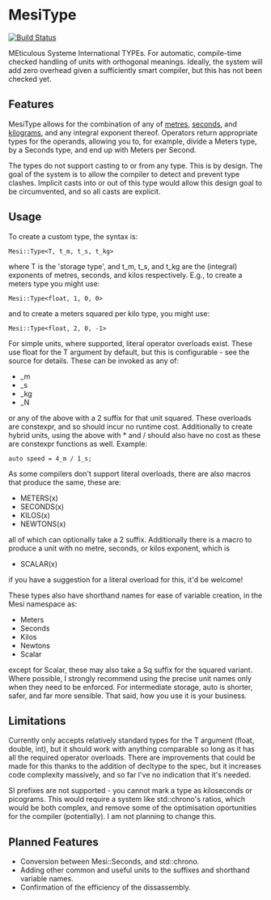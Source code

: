 MesiType
========

[![Build Status](https://api.travis-ci.org/SirEelBiscuits/mesitype.svg?branch=master)](https://travis-ci.org/SirEelBiscuits/mesitype)

MEticulous Systeme International TYPEs. For automatic, compile-time checked handling of units with orthogonal meanings. Ideally, the system will add zero overhead given a sufficiently smart compiler, but this has not been checked yet.

Features
--------
MesiType allows for the combination of any of [metres](http://en.wikipedia.org/wiki/Metre),  [seconds](http://en.wikipedia.org/wiki/Second), and [kilograms](http://en.wikipedia.org/wiki/Kilogram), and any integral exponent thereof. Operators return appropriate types for the operands, allowing you to, for example, divide a Meters type, by a Seconds type, and end up with Meters per Second.

The types do not support casting to or from any type. This is by design. The goal of the system is to allow the compiler to detect and prevent type clashes. Implicit casts into or out of this type would allow this design goal to be circumvented, and so all casts are explicit.

Usage
-----
To create a custom type, the syntax is:

    Mesi::Type<T, t_m, t_s, t_kg>
    
where T is the 'storage type', and t_m, t_s, and t_kg are the (integral) exponents of metres, seconds, and kilos respectively. E.g., to create a meters type you might use:

    Mesi::Type<float, 1, 0, 0>
    
and to create a meters squared per kilo type, you might use:

    Mesi::Type<float, 2, 0, -1>

For simple units, where supported, literal operator overloads exist. These use float for the T argument by default, but this is configurable - see the source for details. These can be invoked as any of:

* _m
* _s
* _kg
* _N

or any of the above with a 2 suffix for that unit squared. These overloads are constexpr, and so should incur no runtime cost. Additionally to create hybrid units, using the above with * and / should also have no cost as these are constexpr functions as well. Example:

    auto speed = 4_m / 1_s;

As some compilers don't support literal overloads, there are also macros that produce the same, these are:

* METERS(x)
* SECONDS(x)
* KILOS(x)
* NEWTONS(x)

all of which can optionally take a 2 suffix. Additionally there is a macro to produce a unit with no metre, seconds, or kilos exponent, which is

* SCALAR(x)

if you have a suggestion for a literal overload for this, it'd be welcome!

These types also have shorthand names for ease of variable creation, in the Mesi namespace as:

* Meters
* Seconds
* Kilos
* Newtons
* Scalar

except for Scalar, these may also take a Sq suffix for the squared variant. Where possible, I strongly recommend using the precise unit names only when they need to be enforced. For intermediate storage, auto is shorter, safer, and far more sensible. That said, how you use it is your business.

Limitations
-----------
Currently only accepts relatively standard types for the T argument (float, double, int), but it should work with anything comparable so long as it has all the required operator overloads. There are improvements that could be made for this thanks to the addition of decltype to the spec, but it increases code complexity massively, and so far I've no indication that it's needed.

SI prefixes are not supported - you cannot mark a type as kiloseconds or picograms. This would require a system like std::chrono's ratios, which would be both complex, and remove some of the optimisation oportunities for the compiler (potentially). I am not planning to change this.

Planned Features
----------------

* Conversion between Mesi::Seconds, and std::chrono.
* Adding other common and useful units to the suffixes and shorthand variable names.
* Confirmation of the efficiency of the dissassembly.
